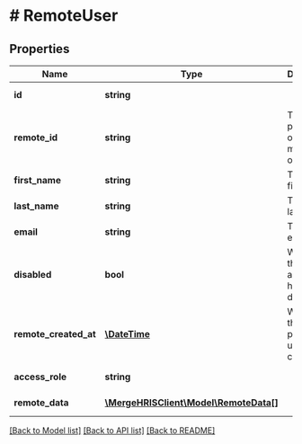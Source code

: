 # # RemoteUser

## Properties

Name | Type | Description | Notes
------------ | ------------- | ------------- | -------------
**id** | **string** |  | [optional] [readonly]
**remote_id** | **string** | The third-party API ID of the matching object. | [optional]
**first_name** | **string** | The user&#39;s first name. | [optional]
**last_name** | **string** | The user&#39;s last name. | [optional]
**email** | **string** | The user&#39;s email. | [optional]
**disabled** | **bool** | Whether the user&#39;s account had been disabled. | [optional]
**remote_created_at** | [**\DateTime**](\DateTime.md) | When the third party&#39;s user was created. | [optional]
**access_role** | **string** |  | [optional] [readonly]
**remote_data** | [**\MergeHRISClient\Model\RemoteData[]**](RemoteData.md) |  | [optional] [readonly]

[[Back to Model list]](../../README.md#models) [[Back to API list]](../../README.md#endpoints) [[Back to README]](../../README.md)
